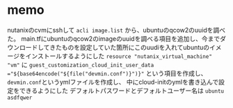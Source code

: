 # memo
nutanixのcvmにsshして
`acli image.list` から、ubuntuのqcow2のuuidを調べた。
main.tfにubuntuのqcow2のimageのuuidを調べる項目を追加し、今までダウンロードしてきたものを設定していた箇所にこのuudiを入れてubuntuのイメージをインストールするようにした
`resource "nutanix_virtual_machine" "vm"` に `guest_customization_cloud_init_user_data ="${base64encode("${file("devmin.conf")}")}"` という項目を作成し、 `devmin.conf`というymlファイルを作成し、
中にcloud-initのymlを書き込んで設定をできるようにした
デフォルトパスワードとデフォルトユーザー名は
`ubuntu` `asdfqwer`
